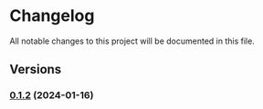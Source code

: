 # Changelog

All notable changes to this project will be documented in this file.

## Versions

### [0.1.2](https://github.com/FlavioLionelRita/typ3s/compare/v0.1.1...v0.1.2) (2024-01-16)
